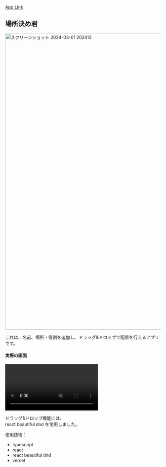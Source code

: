 <a href="https://drag-zeta.vercel.app/">App Link</a>

<h2>場所決め君</h2>

<img width="960" alt="スクリーンショット 2024-03-01 202412" src="https://github.com/iyoshi-rgb/drag/assets/153269464/40ef4c4e-33f3-420b-8569-bab46a549eee">

これは、名前、場所・役割を追加し、ドラッグ&ドロップで配置を行えるアプリです。

<h4>実際の画面</h4>

<video src='https://github.com/iyoshi-rgb/drag/assets/153269464/0843ef2b-4237-4115-9ae3-08f8675c872d'></video>

ドラッグ&ドロップ機能には、<br>react beautiful dnd を使用しました。

使用技術：

<ul>
<li>typescript</li>
<li>react</li>
<li>react beautiful dnd</li>
<li>vercel</li>
</ul>
